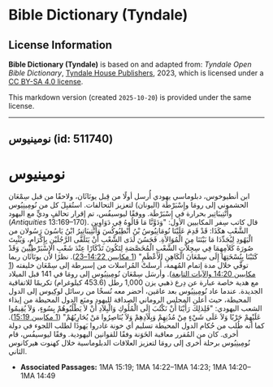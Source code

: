 # Bible Dictionary (Tyndale)

## License Information

**Bible Dictionary (Tyndale)** is based on and adapted from: _Tyndale Open Bible Dictionary_, [Tyndale House Publishers](https://tyndaleopenresources.com/), 2023, which is licensed under a [CC BY-SA 4.0 license](https://creativecommons.org/licenses/by-sa/4.0/legalcode.en).

This markdown version (created `2025-10-20`) is provided under the same license.



--------------------------------

## نومينيوس (id: 511740)

نومينيوس
========

ابن أنطيوخوس، دبلوماسي يهودي أُرسل أولًا من قِبل يونَاثَان، ولاحقًا من قبل سِمْعَان الحشموني إلى رومَا وإِسْبَرْطَة (اليونان) لتعزيز التحالفات. استُقبِلَ كل من نُومِينِيُوس وأَنْتِيبَاتِير بحرارة في إِسْبَرْطَة. ووفقًا ليوسيفُس، تم إقرار تحالفٍ وديٍّ مع اليهود (*Antiquities* 13:169–170\). قال كاتب سِفر المكابيين الأول: "وَدَوَّنَّا مَا قَالُوهُ فِي دَوَاوِينِ الشَّعْبِ هكَذَا: قَدْ قَدِمَ عَلَيْنَا نُومَانِيُوسُ بْنُ أَنْطِيُوكُسَ وَأَنْتِيبَاتِيرُ ابْنُ يَاسُونَ رَسُولان من الْيَهُودِ لِيُجَدِّدَا مَا بَيْنَنَا مِنَ الْمُوَالاَةِ. فَحَسُنَ لَدَى الشَّعْبِ أَنْ يَتَلَقَّى الرَّجُلَيْنِ بِإِكْرَامٍ، وَيُثْبِتَ صُورَةَ كَلاَمِهِمَا فِي سِجِلاَّتِ الشَّعْبِ الْمُخَصَّصَةِ لِتَكُونَ تَذْكَارًا عِنْدَ شَعْبِ الإِسْبَرْطِيِّينَ وَقَدْ كَتَبْنَا بِنُسْخَتِهَا إِلَى سِمْعَانَ الْكَاهِنِ الأَعْظَمِ" ([1 مكابيين 14:22–23](https://ref.ly/1Macc14:22-1Macc14:23)). نظرًا لأن يونَاثَان ربما توفَّي خلال مدة إتمام المُهمة، أُرسلتْ المُراسلات من إسبرطة إلى سِمْعَان خليفته ([1 مكابيين 14:20 والآيات التابعة](https://ref.ly/1Macc14:20-1Macc14:49)). وأرسَل سِمْعَان نُومِينِيُوس إلى رومَا في 141 قبل الميلاد مع هدية خاصة عبارة عن دِرع ذهبي يزن 1,000 رطل (453\.6 كيلوغرام) تكريمًا للاتفاقية الجديدة. عندما عاد نُومِينِيُوس بعد عامَين، أحضر معه نُسخًا من رسائل لوكِيوس إلى الدول المحيطة، حيث أعلن المجلس الروماني الصداقة لليهود ومنَع الدول المحيطة من إيذاء الشعب اليهودي: "فَلِذلِكَ رَأَيْنَا أَنْ نَكْتُبَ إِلَى الْمُلُوكِ وَالْبِلاَدِ أَنْ لاَ يَطْلُبُوهُمْ بِسُوءٍ، وَلاَ يُقِيمُوا عَلَيْهِمْ حَرْبًا وَلاَ عَلَى شَيْءٍ مِنْ مُدُنِهِمْ وَبِلاَدِهِمْ وَلاَ يُنَاصِرُوا مَنْ يُحَارِبُهُمْ" ([1 مكابيين 15:19](https://ref.ly/1Macc15:19)). كما أنه طُلب من حُكام الدول المحيطة تسليم أي خونة غادروا يَهوذَا لطلب اللجوء في دولة أخرى. كان من المُقرر معاقبة الخَوَنة وفقًا للقوانين اليهودية. وفقًا ليوسيفُس، قام نُومِينِيُوس برحلة أخرى إلى رومَا لتعزيز العلاقات الدبلوماسية خلال كهنوت هيركانوس الثاني.

* **Associated Passages:** 1MA 15:19; 1MA 14:22–1MA 14:23; 1MA 14:20–1MA 14:49

